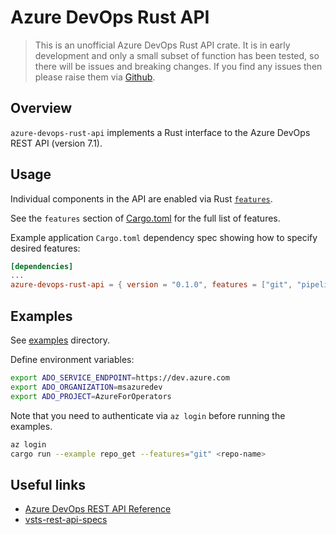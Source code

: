 # Azure DevOps Rust API

> This is an unofficial Azure DevOps Rust API crate.
> It is in early development and only a small subset of function has been tested, so there will be issues and breaking changes.
> If you find any issues then please raise them via [Github](https://github.com/microsoft/azure-devops-rust-api/issues).

## Overview

`azure-devops-rust-api` implements a Rust interface to the Azure DevOps REST API (version 7.1).

## Usage

Individual components in the API are enabled via Rust [`features`](https://doc.rust-lang.org/cargo/reference/features.html).

See the `features` section of [Cargo.toml](Cargo.toml) for the full list of features.

Example application `Cargo.toml` dependency spec showing how to specify desired features:

```toml
[dependencies]
...
azure-devops-rust-api = { version = "0.1.0", features = ["git", "pipelines"] }
```

## Examples

See [examples](examples) directory.

Define environment variables:

```sh
export ADO_SERVICE_ENDPOINT=https://dev.azure.com
export ADO_ORGANIZATION=msazuredev
export ADO_PROJECT=AzureForOperators
```

Note that you need to authenticate via `az login` before running the examples.

```sh
az login
cargo run --example repo_get --features="git" <repo-name>
```

## Useful links

- [Azure DevOps REST API Reference](https://docs.microsoft.com/en-us/rest/api/azure/devops/)
- [vsts-rest-api-specs](https://github.com/MicrosoftDocs/vsts-rest-api-specs)
